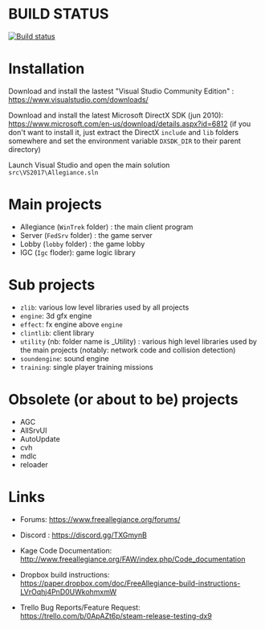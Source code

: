 # BUILD STATUS
[![Build status](https://ci.appveyor.com/api/projects/status/ownbltmba0nvhqrl/branch/master?svg=true)](https://ci.appveyor.com/project/Astn/allegiance-fa/branch/master)

# Installation

Download and install the lastest "Visual Studio Community Edition" : https://www.visualstudio.com/downloads/

Download and install the latest Microsoft DirectX SDK (jun 2010): https://www.microsoft.com/en-us/download/details.aspx?id=6812 (if you don't want to install it, just extract the DirectX `include` and `lib` folders somewhere and set the environment variable `DXSDK_DIR` to their parent directory)

Launch Visual Studio and open the main solution `src\VS2017\Allegiance.sln`

# Main projects

* Allegiance (`WinTrek` folder) : the main client program
* Server (`FedSrv` folder) : the game server
* Lobby (`lobby` folder) : the game lobby
* IGC (`Igc` floder): game logic library

# Sub projects
* `zlib`: various low level libraries used by all projects
* `engine`: 3d gfx engine
* `effect`: fx engine above `engine`
* `clintlib`: client library
* `utility` (nb: folder name is _Utility) : various high level libraries used by the main projects (notably: network code and collision detection)
* `soundengine`: sound engine
* `training`: single player training missions 

# Obsolete (or about to be) projects
* AGC
* AllSrvUI
* AutoUpdate
* cvh
* mdlc
* reloader

# Links
* Forums: https://www.freeallegiance.org/forums/

* Discord : https://discord.gg/TXGmynB

* Kage Code Documentation: http://www.freeallegiance.org/FAW/index.php/Code_documentation

* Dropbox build instructions: https://paper.dropbox.com/doc/FreeAllegiance-build-instructions-LVrOqhj4PnD0UWkohmxmW

* Trello Bug Reports/Feature Request: https://trello.com/b/0ApAZt6p/steam-release-testing-dx9
